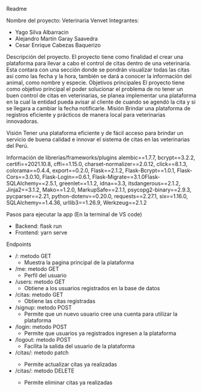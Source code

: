 Readme

Nombre del proyecto: Veterinaria Venvet
Integrantes:
* Yago Silva Albarracin
* Alejandro Martín Garay Saavedra
* Cesar Enrique Cabezas Baquerizo

Descripción del proyecto.
El proyecto tiene como finalidad el crear una plataforma para llevar a cabo el control de citas dentro de una veterinaria.  Esta contara con una sección donde se pondrán visualizar todas las citas así como las fecha y la hora, también se dará a conocer la información del animal, como nombre y especie.
Objetivos principales
El proyecto tiene como objetivo principal el poder solucionar el problema de no tener un buen control de citas en veterinarias, se planea implementar una plataforma en la cual la entidad pueda avisar al cliente de cuando se agendó la cita y si se llegara a cambiar la fecha notificarle.
Misión
Brindar una plataforma de registros eficiente y prácticos de manera local para veterinarias innovadoras.

Visión
Tener una plataforma eficiente y de fácil acceso para brindar un servicio de buena calidad e innovar el sistema de citas en las veterinarias del Perú.

Información de librerías/frameworks/plugins
alembic==1.7.7, bcrypt==3.2.2, certifi==2021.10.8, cffi==1.15.0, charset-normalizer==2.0.12, click==8.1.3, colorama==0.4.4, export==0.2.0, Flask==2.1.2, Flask-Bcrypt==1.0.1, Flask-Cors==3.0.10, Flask-Login==0.6.1, Flask-Migrate==3.1.0Flask-SQLAlchemy==2.5.1, greenlet==1.1.2, idna==3.3, itsdangerous==2.1.2, Jinja2==3.1.2, Mako==1.2.0, MarkupSafe==2.1.1, psycopg2-binary==2.9.3, pycparser==2.21, python-dotenv==0.20.0, requests==2.27.1, six==1.16.0, SQLAlchemy==1.4.36, urllib3==1.26.9, Werkzeug==2.1.2

Pasos para ejecutar la app
(En la terminal de VS code)
- Backend: flask run 
- Frontend: yarn serve

Endpoints
- /: metodo GET
    - Muestra la pagina principal de la plataforma
- /me: metodo GET
    - Perfil del usuario
- /users: metodo GET
    - Obtiene a los usuarios registrados en la base de datos 
- /citas: metodo GET
    - Obtiene las citas registradas 
- /signup: metodo POST
    - Permite que un nuevo usuario cree una cuenta para utilizar la plataforma
- /login: metodo POST
    - Permite que usuarios ya registrados ingresen a la plataforma
- /logout: metodo POST
    - Facilita la salida del usuario de la plataforma
- /citas/<id>: metodo patch 
    - Permite actualizar citas ya realizadas
- /citas/<id>: metodo DELETE
    - Permite eliminar citas ya realizadas
